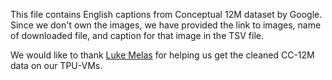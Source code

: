This file contains English captions from Conceptual 12M dataset by Google. Since we don't own the images, we have provided the link to images, name of downloaded file, and caption for that image in the TSV file. 

We would like to thank [Luke Melas](https://github.com/lukemelas) for helping us get the cleaned CC-12M data on our TPU-VMs. 